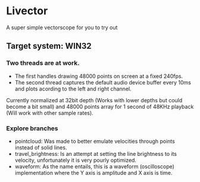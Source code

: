 # Livector
A super simple vectorscope for you to try out

## Target system: WIN32

### Two threads are at work. 
- The first handles drawing 48000 points on screen at a fixed 240fps. 
- The second thread captures the default audio device buffer every 10ms and plots acording to the left and right channel. 

Currently normalized at 32bit depth (Works with lower depths but could become a bit small) 
and 48000 points array for 1 second of 48KHz playback (Will work with other sample rates). 

### Explore branches
- pointcloud: Was made to better emulate velocities through points instead of solid lines.
- travel_brightness: Is an attempt at setting the line brightness to its velocity, unfortunately it is very pourly optimized.
- waveform: As the name entails, this is a waveform (oscilloscope) implementation where the Y axis is amplitude and X axis is time.
